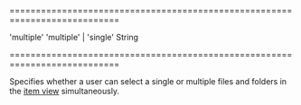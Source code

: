 ===========================================================================
<!--default-->'multiple'<!--/default-->
<!--acceptValues-->'multiple' | 'single'<!--/acceptValues-->
<!--type-->String<!--/type-->
===========================================================================

<!--shortDescription-->
Specifies whether a user can select a single or multiple files and folders in the [item view](/Documentation/ApiReference/UI_Widgets/dxFileManager/Configuration/itemView/) simultaneously.
<!--/shortDescription-->

<!--fullDescription-->

<!--/fullDescription-->